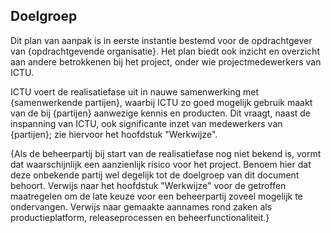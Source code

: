 ## Doelgroep

Dit plan van aanpak is in eerste instantie bestemd voor de opdrachtgever van {opdrachtgevende organisatie}. Het plan biedt ook inzicht en overzicht aan andere betrokkenen bij het project, onder wie projectmedewerkers van ICTU.

ICTU voert de realisatiefase uit in nauwe samenwerking met {samenwerkende partijen}, waarbij ICTU zo goed mogelijk gebruik maakt van de bij {partijen} aanwezige kennis en producten. Dit vraagt, naast de inspanning van ICTU, ook significante inzet van medewerkers van {partijen}; zie hiervoor het hoofdstuk "Werkwijze".

{Als de beheerpartij bij start van de realisatiefase nog niet bekend is, vormt dat waarschijnlijk een aanzienlijk risico voor het project. Benoem hier dat deze onbekende partij wel degelijk tot de doelgroep van dit document behoort. Verwijs naar het hoofdstuk "Werkwijze" voor de getroffen maatregelen om de late keuze voor een beheerpartij zoveel mogelijk te ondervangen. Verwijs naar gemaakte aannames rond zaken als productieplatform, releaseprocessen en beheerfunctionaliteit.}
